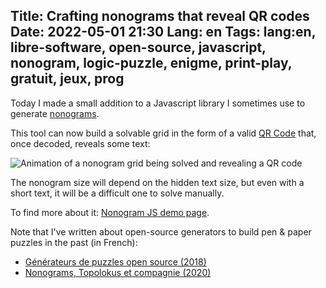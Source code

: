 Title: Crafting nonograms that reveal QR codes
Date: 2022-05-01 21:30
Lang: en
Tags: lang:en, libre-software, open-source, javascript, nonogram, logic-puzzle, enigme, print-play, gratuit, jeux, prog
---

Today I made a small addition to a Javascript library I sometimes use to generate [nonograms](https://en.wikipedia.org/wiki/Nonogram).

This tool can now build a solvable grid in the form of a valid [QR Code](https://en.wikipedia.org/wiki/QR_code) that, once decoded, reveals some text:

![Animation of a nonogram grid being solved and revealing a QR code](images/2022/05/qrcode.gif)

The nonogram size will depend on the hidden text size,
but even with a short text, it will be a difficult one to solve manually.

To find more about it: [Nonogram JS demo page](https://lucas-c.github.io/Nonogram/#qrcode-nonogram).

Note that I've written about open-source generators to build pen & paper puzzles in the past (in French):

* [Générateurs de puzzles open source (2018)](https://linuxfr.org/news/generateurs-de-puzzles-libres)
* [Nonograms, Topolokus et compagnie (2020)](nonograms-topolokus-et-compagnie.html)
